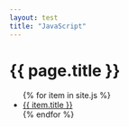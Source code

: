 ```yaml
---
layout: test
title: "JavaScript"
---
```


<h1>{{ page.title }}</h1>
<ul>
{% for item in site.js %}
    <li><a href="{{ item.url }}">{{ item.title }}</a></li>
{% endfor %}
</ul>
